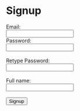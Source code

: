 <script>
    function signup() {
        var email = document.getElementById('email').value;
        var password = document.getElementById('password').value;
        var password1 = document.getElementById('password1').value;
        if (password != password1) {
            document.getElementById('message').innerHTML = "Passwords do not match";
            return
        }
        var name = document.getElementById('name').value;
        const url = "https://music.nighthawkcoders.tk/api/person/post?email=" + email + '&' + "password=" + password + '&' + "name=" + name + '&' + "dob=00-00-0000&height=1&weight=1";
        const requestOptions = {
            method: 'POST',
            mode: 'cors', // no-cors, *cors, same-origin
            cache: 'no-cache', // *default, no-cache, reload, force-cache, only-if-cached
            credentials: 'include', // include, *same-origin, omit
            // headers: {
            //     "content-type": "application/json",
            // },
        };
        fetch(url, requestOptions).then((res) => {
            if (res.status == 201) {
                window.location.replace("/team10/login");
            } else {
                document.getElementById('message').innerHTML = "Error: " + res.status;
            }
        });
    }
</script>
<h1>Signup</h1>
<label for="email">Email:</label><br>
<input type="text" id="email" name="email"><br>
<label for="password">Password:</label><br>
<input type="password" id="password" name="password"><br><br>
<label for="password">Retype Password:</label><br>
<input type="password" id="password1" name="password1"><br><br>
<label for="name">Full name:</label><br>
<input type="text" id="name" name="name"><br><br>
<input type="submit" value="Signup" onclick="signup()">
<p id="message"></p>